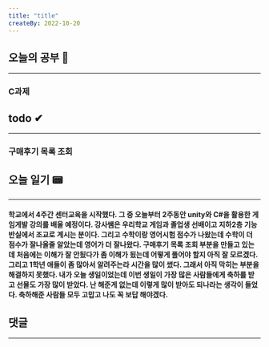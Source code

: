 ```yaml
---
title: "title"
createBy: 2022-10-20
---
```

## 오늘의 공부 🎉
---
### C과제

## todo ✔
---
### 구매후기 목록 조회

## 오늘 일기 📟
---
#### 학교에서 4주간 센터교육을 시작했다. 그 중 오늘부터 2주동안 unity와 C#을 활용한 게임게발 강의를 배울 예정이다. 강사쌤은 우리학교 게임과 졸업생 선배이고 지하2층 기능반실에서 조교로 계시는 분이다. 그리고 수학이랑 영어시험 점수가 나왔는데 수학이 더 점수가 잘나올줄 알았는데 영어가 더 잘나왔다. 구매후기 목록 조회 부분을 만들고 있는데 처음에는 이해가 잘 안됬다가 좀 이해가 됬는데 어떻게 풀어야 할지 아직 잘 모르겠다. 그리고 1학년 애들이 좀 많아서 알려주는라 시간을 많이 썼다. 그래서 아직 막히는 부분을 해결하지 못했다. 내가 오늘 생일이었는데 이번 생일이 가장 많은 사람들에게 축하를 받고 선물도 가장 많이 받았다. 난 해준게 없는데 이렇게 많이 받아도 되나라는 생각이 들었다. 축하해준 사람들 모두 고맙고 나도 꼭 보답 해야겠다.
## 댓글
---

<Comment />